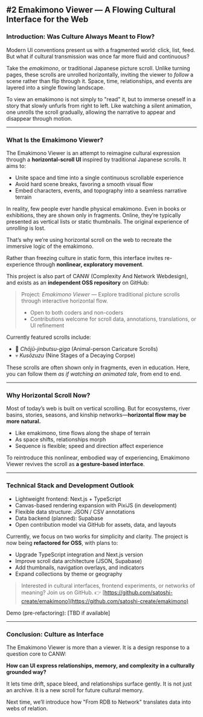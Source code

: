 ## #2 Emakimono Viewer — A Flowing Cultural Interface for the Web

### Introduction: Was Culture Always Meant to Flow?

Modern UI conventions present us with a fragmented world: click, list, feed.
But what if cultural transmission was once far more fluid and continuous?

Take the _emakimono_, or traditional Japanese picture scroll. Unlike turning pages, these scrolls are unrolled horizontally, inviting the viewer to _follow_ a scene rather than flip through it. Space, time, relationships, and events are layered into a single flowing landscape.

To view an emakimono is not simply to "read" it, but to immerse oneself in a story that slowly unfurls from right to left. Like watching a silent animation, one unrolls the scroll gradually, allowing the narrative to appear and disappear through motion.

---

### What Is the Emakimono Viewer?

The Emakimono Viewer is an attempt to reimagine cultural expression through a **horizontal-scroll UI** inspired by traditional Japanese scrolls. It aims to:

- Unite space and time into a single continuous scrollable experience
- Avoid hard scene breaks, favoring a smooth visual flow
- Embed characters, events, and topography into a seamless narrative terrain

In reality, few people ever handle physical emakimono. Even in books or exhibitions, they are shown only in fragments. Online, they’re typically presented as vertical lists or static thumbnails. The original experience of _unrolling_ is lost.

That’s why we’re using horizontal scroll on the web to recreate the immersive logic of the emakimono.

Rather than freezing culture in static form, this interface invites re-experience through **nonlinear, exploratory movement**.

This project is also part of CANW (Complexity And Network Webdesign), and exists as an **independent OSS repository** on GitHub:

> Project: _Emakimono Viewer_ — Explore traditional picture scrolls through interactive horizontal flow.
>
> - Open to both coders and non-coders
> - Contributions welcome for scroll data, annotations, translations, or UI refinement

Currently featured scrolls include:

- 🐸 _Chōjū-jinbutsu-giga_ (Animal-person Caricature Scrolls)
- 💀 _Kusōzuzu_ (Nine Stages of a Decaying Corpse)

These scrolls are often shown only in fragments, even in education. Here, you can follow them _as if watching an animated tale_, from end to end.

---

### Why Horizontal Scroll Now?

Most of today’s web is built on vertical scrolling.
But for ecosystems, river basins, stories, seasons, and kinship networks—**horizontal flow may be more natural.**

- Like emakimono, time flows along the shape of terrain
- As space shifts, relationships morph
- Sequence is flexible; speed and direction affect experience

To reintroduce this nonlinear, embodied way of experiencing, Emakimono Viewer revives the scroll as **a gesture-based interface**.

---

### Technical Stack and Development Outlook

- Lightweight frontend: Next.js + TypeScript
- Canvas-based rendering expansion with PixiJS (in development)
- Flexible data structure: JSON / CSV annotations
- Data backend (planned): Supabase
- Open contribution model via GitHub for assets, data, and layouts

Currently, we focus on two works for simplicity and clarity. The project is now being **refactored for OSS**, with plans to:

- Upgrade TypeScript integration and Next.js version
- Improve scroll data architecture (JSON, Supabase)
- Add thumbnails, navigation overlays, and indicators
- Expand collections by theme or geography

> Interested in cultural interfaces, frontend experiments, or networks of meaning? Join us on GitHub.
> 👉 [https://github.com/satoshi-create/emakimono](https://github.com/satoshi-create/emakimono)

Demo (pre-refactoring): \[TBD if available]

---

### Conclusion: Culture as Interface

The Emakimono Viewer is more than a viewer.
It is a design response to a question core to CANW:

**How can UI express relationships, memory, and complexity in a culturally grounded way?**

It lets time drift, space bleed, and relationships surface gently.
It is not just an archive. It is a new scroll for future cultural memory.

Next time, we’ll introduce how "From RDB to Network" translates data into webs of relation.
